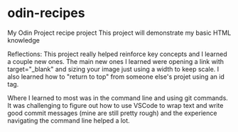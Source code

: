 # odin-recipes
My Odin Project recipe project
This project will demonstrate my basic HTML knowledge

Reflections:
This project really helped reinforce key concepts and I learned a couple new ones.  The main new ones I learned were opening a link with target="_blank" and sizing your image just using a width to keep scale.  I also learned how to "return to top" from someone else's projet using an id tag.

Where I learned to most was in the command line and using git commands.  It was challenging to figure out how to use VSCode to wrap text and write good commit messages (mine are still pretty rough) and the experience navigating the command line helped a lot.